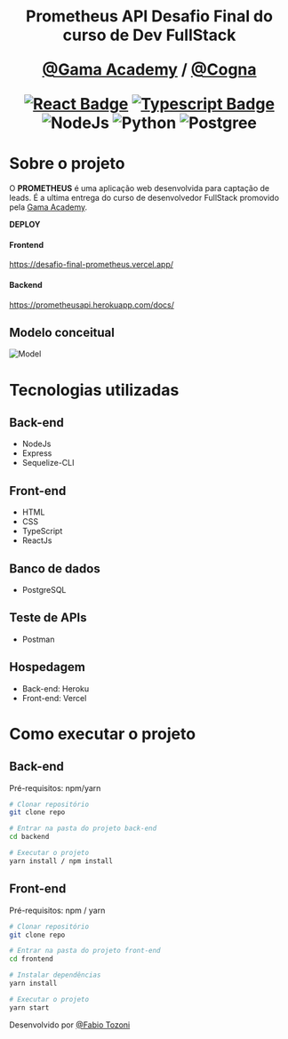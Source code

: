 <h1 align="center">
    <strong>Prometheus API</strong>
    Desafio Final do curso de Dev FullStack

[@Gama Academy](https://www.gama.academy/ "@Gama Academy") / [@Cogna](https://www.cogna.com.br/"@Cogna") 

[![React Badge](https://img.shields.io/badge/-React-61DBFB?style=for-the-badge&labelColor=black&logo=react&logoColor=61DBFB)](#) [![Typescript Badge](https://img.shields.io/badge/-Typescript-007acc?style=for-the-badge&labelColor=black&logo=typescript&logoColor=007acc)](#) ![NodeJs](https://img.shields.io/badge/Node.js-43853D?style=for-the-badge&logo=node.js&logoColor=white "NodeJs") ![Python](https://img.shields.io/badge/Python-14354C?style=for-the-badge&logo=python&logoColor=white "Python") ![Postgree](https://img.shields.io/badge/PostgreSQL-316192?style=for-the-badge&logo=postgresql&logoColor=white "Postgree")




# Sobre o projeto

O **PROMETHEUS** é uma aplicação web desenvolvida para captação de leads. É a ultima entrega do curso de desenvolvedor FullStack promovido pela [Gama Academy](https://www.gama.academy/ "Site da @Gama").


**DEPLOY**

#### Frontend
https://desafio-final-prometheus.vercel.app/
#### Backend
https://prometheusapi.herokuapp.com/docs/





## Modelo conceitual
![Model](https://raw.githubusercontent.com/educacao-gama/desafios-gama/main/escolar/leads/diagrama.PNG "Model")




# Tecnologias utilizadas
## Back-end
- NodeJs
- Express
- Sequelize-CLI
## Front-end
- HTML 
- CSS
- TypeScript
- ReactJs
##  Banco de dados
-  PostgreSQL
##  Teste de APIs
-  Postman
##  Hospedagem
- Back-end: Heroku
- Front-end: Vercel


# Como executar o projeto

## Back-end
Pré-requisitos: npm/yarn

```bash
# Clonar repositório
git clone repo

# Entrar na pasta do projeto back-end
cd backend

# Executar o projeto
yarn install / npm install
```

## Front-end 
Pré-requisitos: npm / yarn 

```bash
# Clonar repositório
git clone repo

# Entrar na pasta do projeto front-end
cd frontend

# Instalar dependências
yarn install

# Executar o projeto
yarn start
```

Desenvolvido por 
    [@Fabio Tozoni](https://www.linkedin.com/in/fabio-tozoni/ "@Fabio Tozoni") 
